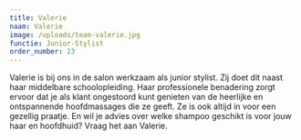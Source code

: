 ```yaml
---
title: Valerie
naam: Valerie
image: /uploads/team-valerie.jpg
functie: Junior-Stylist
order_number: 23
---
```


Valerie is bij ons in de salon werkzaam als junior stylist. Zij doet dit naast haar middelbare schoolopleiding. Haar professionele benadering zorgt ervoor dat je als klant ongestoord kunt genieten van de heerlijke en ontspannende hoofdmassages die ze geeft. Ze is ook altijd in voor een gezellig praatje. En wil je advies over welke shampoo geschikt is voor jouw haar en hoofdhuid? Vraag het aan Valerie.